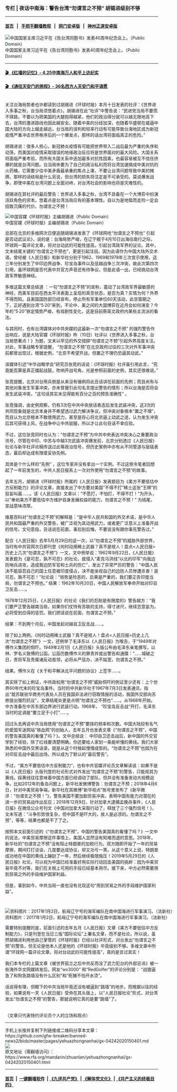 ### 专栏 | 夜话中南海：警告台湾“勿谓言之不预”   胡锡进级别不够
------------------------

#### [首页](https://github.com/gfw-breaker/banned-news2/blob/master/README.md) &nbsp;&nbsp;|&nbsp;&nbsp; [手把手翻墙教程](https://github.com/gfw-breaker/guides/wiki) &nbsp;&nbsp;|&nbsp;&nbsp; [网门安卓版](https://github.com/oGate2/oGate) &nbsp;&nbsp;|&nbsp;&nbsp; [神州正道安卓版](https://github.com/SzzdOgate/update) 



<div id="headerimg">
 <img alt="中国国家主席习近平在《告台湾同胞书》发表40周年纪念会上。（Public Domain）" src="https://www.rfa.org/mandarin/zhuanlan/yehuazhongnanhai/gx-04242020150401.html/20190102002132.jpg/@@images/904177f2-c96c-4e08-8636-7f0f0c304621.jpeg" title="中国国家主席习近平在《告台湾同胞书》发表40周年纪念会上。（Public Domain）"/>
 <div id="headerimgcontents">
  <div id="headerimgcaption">
   <span>
    中国国家主席习近平在《告台湾同胞书》发表40周年纪念会上。（Public Domain）
   </span>
   <!-- zoomattribute -->
  </div>
  <!-- headerimgcaption -->
 </div>
 <!-- headerimagecontents -->
</div>

<hr/>


#### [ 🎬  《红墙的记忆》- 4.25中南海万人和平上访纪实](http://158.247.206.248:10000/videos/legend/425.html)

 #### [ 🎬  《通往天安门的旅程》- 36名西方人天安门和平请愿 ](158.247.206.248:10000/videos/legend/JTT.html)

<div id="storytext">
 <div>
  <div class="slot_header">
  </div>
 </div>
 <p>
  <br/>
  关注台海局势者也许都读到过胡锡进《环球时报》本月十日发表的社评：《世界进入多事之秋，台当局须悠着点》。胡锡进在此“社评”中警告说：“民进党当局不要慌不择路，不要以为把美国的大腿抱得越紧，他们的政治得分就可以越无限地高下去，台湾的激进路线也因此越安全。随着中美的分歧加深，也随着华盛顿在威逼中国大陆的方向上越走越远，台当局的误判和轻率行动有可能导致台海地区成为新冠疫情严重冲击世界秩序后的一个爆发点，那样的话台湾将面临真正的危险。”
  <br/>
  <br/>
  胡锡进说：很多人担心，新冠肺炎疫情有可能把世界带入二战后最为严重的失序和动荡，而美国对疫情采取错误的地缘政治反应将是世界面对的最大风险。大国关系将面临严重考验，而所有大国关系中迭加最多对抗性因素，也最容易被互不信任挤爆的就是台湾问题。台当局休要为了自己的政治私利而将台湾加速搞成中美对抗的火药桶，它需要少往中美矛盾最承重的焦点上凑，不要让台湾问题导致中美的摊牌。那样的话结局是什么另说，但台湾的损失将注定是不可承受的。莫说爆发战争，即使中美在台湾问题上全面对峙，对台湾社会的影响也将是灾难性的。
  <br/>
  <br/>
  胡锡进在其社评的最后警告：世界进入多事之秋，台湾不具备在一个大博弈中扮演活跃角色的资本。悠着点是台湾当局应有的基本理性。自以为是地铤而走险一定会招致沉痛的代价。勿谓言之不预！
  <br/>
  <div class="image-inline captioned" style="width:622px;">
   <div style="width:622px;">
    <img alt="中国官媒《环球时报》主编胡锡进（Public Domain）" src="https://www.rfa.org/mandarin/yataibaodao/meiti/hc-09192019120710.html/yt919b.jpg" title="中国官媒《环球时报》主编胡锡进（Public Domain）"/>
   </div>
   <div class="image-caption">
    <span style="width:622px;">
     中国官媒《环球时报》主编胡锡进（Public Domain）
    </span>
    <span class="copyright">
    </span>
   </div>
  </div>
 </p>
 <p>
  总部在北京的多维网次日便追随胡锡进发表了《环球网呛“勿谓言之不预也” 引起是否动武议论》，说的是：台海局势严峻，在辽宁舰于4月10日出海往南行之际，环球网一篇评论文章，将对台动武的可能性提高，引起台湾政军界的议论。其中，文末结尾关键的“勿谓言之不预也”，更是引起注目。因为此语作为中国大陆外交术语，曾经被《人民日报》和新华社分别于1962、1969和1978年三次宣示使用，这三年分别发生了中印边界战争、珍宝岛事件以及惩越战争三次冲突，故此次第四次引用，虽环球网是否代表中共官方声音还有待争议，但是此语一出，已经挑动台湾政军界敏感神经。
  <br/>
  <br/>
  多维这篇文章总结道 ：一句“勿谓言之不预”的宣称，震动了台湾政军界最敏感的神经，而美军目前在西太平洋表面上呈现的真空状态，是否为真？实情为何？外界不得而知。且美国国防部已经宣布，停止所有军事单位60天活动，此空窗期之下，正好遇到台湾“5·20”来到，不论中、美之间的大国博弈在近月会如何演变？今年的“5·20”铁定情势严峻、有戏剧性变化，这是目前蔡英文政府内某些主流派的看法。
  <br/>
  <br/>
  与其同时，也有台湾媒体对中共央媒的这最新一次“勿谓言之不预” 的强烈警告作出响应，说是大陆官媒《环球时报》昨（10日）社评以《世界进入多事之秋，台当局悠著点！》为题，文末以罕见的外交措辞“勿谓言之不预”引起外界高度关注。对此，军事战略专家提醒， “勿谓言之不预”在北京政府过往的三次对外军事冲突前都曾出现过，根据史例，“北京不希望开战，但置之不理仍恐逼其动武。”
  <br/>
  <br/>
  该媒体引述“中华战略学会”研究员张竞的话说：《环球时报》社评虽引用此言，“究竟能否算是真正擂起战鼓，吹响开战号角，光是参照前面的史例，其实还很难说。”
  <br/>
  <br/>
  张竞提醒，北京对台用兵倒是从来没有循例将此丑话讲在前面的先例；而且尚有与其他对象发生军事冲突，亦未曾援引此句名言提出警告的情形；所以台海是否将会发生武装冲突，“这句话其实未见得能有百分之百的预告准确性” 。
  <br/>
  <br/>
  张竞强调，由史例观察，仍有3次在中共中央放话表态后发生武装冲突，这3次的共同现象就是北京本身并不希望透过武力解决争议，但冲突对象根本“置之不理”，而且认为北京根本不敢使用武力，甚至是存心将北京逼上动武之途，认为发生冲突后其可获得上风，在战争中让中共屈服，所以才让此句丑话不幸应验。
  <br/>
  <br/>
  不过，这位张竞同时也认为：“勿谓言之不预”为中共中央表达冲突决心之重要政治讯号，尽管在中印、中苏与中越3次武装冲突爆发前，北京分别透过《人民日报》社论与新华社评论稿传送过此等政治信号，但历史案例中亦有从不同管道与层级表态，最后却达成有限度妥协先例。
  <br/>
  <br/>
  具体是个什么样的“先例” ，这位专家并没有拿出一个实例。不过这倒令笔者回想起了一年前发生的，中共人民日报系上一次对外使用“勿谓言之不预”的故事。
  <br/>
  <br/>
  去年五月，胡锡进《环球时报》所属的《人民日报》发表题目为《美方不要低估中方反制能力》的评论文章，直接发出了中方要对美国“不得不打”稀土这张“王牌”的狂妄叫嚣……。该《人民日报》文章以：“不愿打，不怕打，不得不打！”为开头，以“奉劝美方不要低估中方维护自身发展权益的能力，勿谓言之不预！” 为结尾，宣战意味浓厚。
  <br/>
  <br/>
  维基百科对“勿谓言之不预”的解释是：“是中华人民共和国的外交术语，是中华人民共和国最严重的外交警告，被广泛视为其动用武力，或者更广泛意义上准备开战的信号。文句意指，丑话说在前面，事后别后悔，不要说没有跟你事先警告过。”
  <br/>
  <br/>
  配合《人民日报》去年5月月29日的这一次，以“勿谓言之不预”的威胁外部世界，当时有中共官网次日即刊登《何时动用稀土武器？真不是唬人！盘点&lt;人民日报&gt;历史上几次“勿谓言之不预”》一文，文中例举说：1962年9月22日，《人民日报》发表题为《是可忍，孰不可忍》的社论，就侵入“麦克马洪线”以北的印军“向我边防哨兵进攻，造成我边防军官和士兵的伤亡”，发出了异常严厉的警告：“中国人民决不能容忍自己的国土任意被印度侵占，决不能坐视自己的边防人员惨遭杀害！是可忍，孰不可忍！”社论说：“局势是险恶的，后果是严重的，我们要正告印度当局，勿谓言之不预也。” 结果：1962年10月20日，中国人民解放军奉命开始对印自卫反击……。
  <br/>
  <br/>
  1978年12月25日，《人民日报》的社论《我们的忍耐是有限度的》警告越方：“我们要严正警告越南当局，如果你们仗恃有苏联的支持，得寸进尺，继续恣意妄为，必将受到应得的惩罚。我们把话说在前面，勿谓言之不预。”
  <br/>
  <br/>
  结果：不到两个月后，中国发起对越自卫反击战……。
  <br/>
  <br/>
  除了如上两例，《何时动用稀土武器？真不是唬人！盘点&lt;人民日报&gt;历史上几次“勿谓言之不预”》一文，还例举了毛泽东以《人民日报》为喉舌，于“1949年对傅作义集团的恫吓。1949年2月1日《人民日报》头版公布由毛泽东亲笔撰写，以林、罗名义致傅的公函。公函历数傅作义的罪责并提出警告和通牒：“……城破之日，贵将军及贵属诸反动首领，必将从严惩办，决不姑宽，勿谓言之不预。”
  <br/>
  <br/>
  结果，傅作义在《关于和平解决北平问题的协议》上签字……。
  <br/>
  <br/>
  其实除了如上例证，中共政权用“勿谓言之不预”威胁恫吓的例证至少还有：上个世界60年代末的珍宝岛事件。当时的中共新华社于1967年7月3日发表通讯，指出“就苏联驻华商务代表处人员在我国非法进行窃取情报的活动，我国外交部向苏修提出强烈抗议”，文章结尾处更是点明“勿谓言之不预也”……。从1968年开始，中方准备在中苏东部边界进行武装行动。1969年， “珍宝岛反击战”开打，毛泽东当时的定调是“要立足于小打”……。
  <br/>
  <br/>
  回过头去再说中共当局使用“勿谓言之不预”要挟的频率和次数。中国大陆较有名气的爱国军迷网站“铁血网”的创始人，去年五月也发表文章《“勿谓言之不预”，中国的警告美国真的看懂了吗？》。文中总结说： 中印自卫还击战后，新中国的外交官学到了经验，除了红线要清楚明确，你还要给人家划一条能听懂的黄线。我们大家熟悉的中国外交黑话录，就是从这个时候起慢慢成型的。“勿谓言之不预”也因为在对印反击战中最后出场，所以成为了默认的“最后警告”。
  <br/>
  <br/>
  不过，“美方不要低估中方反制能力”，也有中共官媒评论员文章解读说：如果不是以《人民日报》头版刊登的社论形式对外发出“勿谓言之不预”的警告，只能视其为黄线，踩黄线往往意味着中国方面已经调动了部队，但并没有准备发动大规模战争。比如2012年钓鱼岛问题上，新华社发微博警告：勿谓言之不预；2018年4月6日，针对中美贸易争端，新华社在其微博“新华视点”账号里发布了《新华微评：“勿谓言之不预！”》，警告美国不要加剧贸易冲突，表明中国有能力对潜在的进一步的贸易战作出反应；2018年12月9日，针对加拿大逮捕孟晚舟事件，《人民日报》在微信公众号刊文《中国对加拿大采取行动了，释放了三个强烈信号！》，文末写道：“斗争形势很复杂，但中国不是吓大的，放人是必须的。勿谓言之不预”，等等，结果也都是不了了之。
  <br/>
  <br/>
  按照本文前面引述的《“勿谓言之不预”，中国的警告美国真的看懂了吗？》一文中的说法，中美贸易摩擦这件事情上，美国人显然没有知难而退的意思。2018年，新华社的“勿谓言之不预”没有阻止特朗普的加税行为。双方随即开始了一年的贸易摩擦，期间打打谈谈，几度要达成协议，却又功亏一篑。从这个意义上说，特朗普成功地在中国的黄线上蹦跶了一年，然后继续极限施压！2019年5月29日的《人民日报》社论，可以视为中国已经准备好用实际行动回击美国的挑衅：因为中美贸易毕竟不对等，我们在关税上可用的手段已经基本用尽。接下来，中方必然需要用到贸易之外的手段维护国家利益。
  <br/>
  <br/>
  但是，事到如今，中共当局一直也没有兑现这句“用到贸易之外的手段维护国家利益”。
 </p>
 <p>
  <br/>
  <div class="image-inline captioned" style="width:1500px;">
   <div style="width:1500px;">
    <img alt="资料图片：2017年1月2日，航母辽宁号的海军编队在南中国海进行军事演习。（法新社）" src="https://www.rfa.org/mandarin/yataibaodao/junshiwaijiao/cl-08302019134209.html/000_JK0PE.jpg" title="资料图片：2017年1月2日，航母辽宁号的海军编队在南中国海进行军事演习。（法新社）"/>
   </div>
   <div class="image-caption">
    <span style="width:1500px;">
     资料图片：2017年1月2日，航母辽宁号的海军编队在南中国海进行军事演习。（法新社）
    </span>
    <span class="copyright">
    </span>
   </div>
  </div>
 </p>
 <p>
  需要特别提醒的是，前面引述的去年五月《人民日报》文章《美方不要低估中方反制能力》，只是刊登在当日三版“国际论坛”上署名文章，而不是社论。所以说，虽然胡锡进利用他自己掌管的《环球时报》已经以社评形式，对台发出“勿谓言之不预”的警告，但无论是他本人还是他的《环球时报》毕竟级别不够。多维文章中所谓“环球网一篇评论文章，将对台动武的可能性提高”，真的是言过其实！
  <br/>
  <br/>
  我们本专栏的上篇文章《被世界孤立之后中共反而没了武力犯台的外部忌讳》被一些海外华文网媒转发后，网友“wx3000” 和“RedGolfer”的评论分别是： “战狼逼急了和狗急跳墙没有什么区别”和“死猪不怕开水烫”。
  <br/>
  <br/>
  话说得有理，但眼下的中共当局毕竟还没有被逼到“跳墙”的地步。而根据以往的经验，如果说有一天《人民日报》受命在其头版上，以“人民日报社论”形式，对台湾发出“勿谓言之不预”的警告，那就说明它真的是要“跳墙”了。
  <br/>
  <br/>
  <br/>
  （文章只代表特约评论员个人的立场和观点）
 </p>
</div>

<hr/>
手机上长按并复制下列链接或二维码分享本文章：<br/>
https://github.com/gfw-breaker/banned-news2/blob/master/pages/yehuazhongnanhai/gx-04242020150401.md <br/>
<a href='https://github.com/gfw-breaker/banned-news2/blob/master/pages/yehuazhongnanhai/gx-04242020150401.md'><img src='https://github.com/gfw-breaker/banned-news2/blob/master/pages/yehuazhongnanhai/gx-04242020150401.md.png'/></a> <br/>
原文地址（需翻墙访问）：https://www.rfa.org/mandarin/zhuanlan/yehuazhongnanhai/gx-04242020150401.html


------------------------
#### [首页](https://github.com/gfw-breaker/banned-news2/blob/master/README.md) &nbsp;|&nbsp; [一键翻墙软件](https://github.com/gfw-breaker/nogfw/blob/master/README.md) &nbsp;| [《九评共产党》](https://github.com/gfw-breaker/9ping.md/blob/master/README.md#九评之一评共产党是什么) | [《解体党文化》](https://github.com/gfw-breaker/jtdwh.md/blob/master/README.md) | [《共产主义的终极目的》](https://github.com/gfw-breaker/gczydzjmd.md/blob/master/README.md)


<img src='http://gfw-breaker.win/banned-news2/pages/yehuazhongnanhai/gx-04242020150401.md' width='0px' height='0px'/>